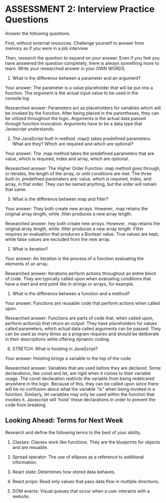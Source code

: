 # ASSESSMENT 2: Interview Practice Questions

Answer the following questions.

First, without external resources. Challenge yourself to answer from memory as if you were in a job interview.

Then, research the question to expand on your answer. Even if you feel you have answered the question completely, there is always something more to learn. Write your researched answer in your OWN WORDS.

1. What is the difference between a parameter and an argument?

Your answer: The parameter is a value placeholder that will be put into a function.  The argument is the actual input value to be used in the console.log

Researched answer: Parameters act as placeholders for variables which will be invoked by the function.  After being placed in the parentheses, they can be utilized throughout the logic.  Arguments is the actual data passed through function invocation.  Arguments have to be a data type that Javascript understands.

2. The JavaScript built in method .map() takes predefined parameters. What are they? Which are required and which are optional?

Your answer: The .map method takes the predefined parameters that are value, which is required, index and array, which are optional.

Researched answer: The Higher Order Function .map method goes through, or iterates, the length of the array, or until conditions are met.  The three built-in, predefined parameters are: value, which is required, index, and array, in that order.  They can be named anything, but the order will remain that same.

3. What is the difference between map and filter?

Your answer: They both create new arrays.  However, .map retains the original array length, while .filter produces a new array length.

Researched answer: hey both create new arrays.  However, .map retains the original array length, while .filter produces a new array length. Filter requires an evaluation that produces a Boolean value.  True values are kept, while false values are excluded from the new array.

1. What is iteration?

Your answer: An iteration is the process of a function evaluating the elements of an array.

Researched answer: Iterations perform actions throughout an entire block of code.  They are typically called upon when evaluating conditions that have a start and end point like in strings or arrays, for example.

1. What is the difference between a function and a method?

Your answer: Functions are reusable code that perform actions when called upon.

Researched answer: Functions are parts of code that, when called upon, perform action(s) that return an output.  They have placeholders for values called parameters, which actual data called arguments can be passed.  They can be used as many times as a program requires and should be deliberate in their descriptions while offering dynamic coding.

6. STRETCH: What is hoisting in JavaScript?

Your answer: Hoisting brings a variable to the top of the code.

Researched answer: Variables that are used before they are declared.  Some declarations, like const and let, are rigid when it comes to their variable usage.  The const declaration restricts the variable from being redelcared anywhere in the logic.  Because of this, they can be called upon since there will be no confusion about what the variable "is" when being invoked in a function. Similarly, let variables may only be used within the function that invokes it.  Javascript will 'hoist' these declarations in order to prevent the code from breaking.

## Looking Ahead: Terms for Next Week

Research and define the following terms to the best of your ability.

1. Classes: Classes work like functions.  They are the blueprints for objects and are resuable.

2. Spread operator: The use of ellipses as a reference to additional information.

3. React state: Determines how stored data behaves.

4. React props: Read only values that pass data flow in mutliple directions.

5. DOM events: Visual queues that occur when a user interacts with a website.
